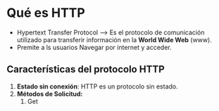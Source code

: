 
# Qué es HTTP
- Hypertext Transfer Protocol --> Es el protocolo de comunicación utilizado para transferir información en la **World Wide Web** (www).
- Premite a ls usuarios Navegar por internet y acceder.
## Características del protocolo HTTP
1. **Estado sin conexión**: HTTP es un protocolo sin estado.
2. **Métodos de Solicitud:**
	1. Get